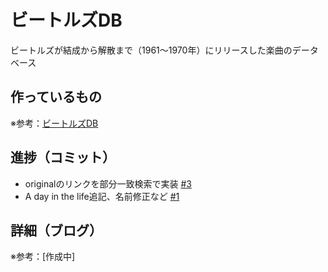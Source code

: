 # ビートルズDB

ビートルズが結成から解散まで（1961〜1970年）にリリースした楽曲のデータベース

## 作っているもの

※参考：[ビートルズDB](https://beatles-db.vercel.app/)

## 進捗（コミット）

- originalのリンクを部分一致検索で実装 [#3](https://github.com/ryo-i/beatles-db/issues/3)
- A day in the life追記、名前修正など [#1](https://github.com/ryo-i/beatles-db/issues/1)

## 詳細（ブログ）

※参考：[作成中]